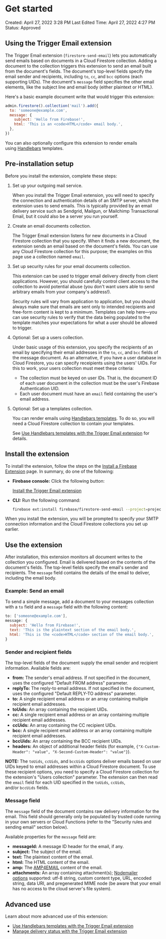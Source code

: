 # Get started

Created: April 27, 2022 3:28 PM
Last Edited Time: April 27, 2022 4:27 PM
Status: Approved

## Using the Trigger Email extension

The Trigger Email extension (`firestore-send-email`) lets you automatically send emails based on documents in a Cloud Firestore collection. Adding a document to the collection triggers this extension to send an email built from the document's fields. The document's top-level fields specify the email sender and recipients, including `to`, `cc`, and `bcc` options (each supporting UIDs). The document's `message` field specifies the other email elements, like the subject line and email body (either plaintext or HTML).

Here's a basic example document write that would trigger this extension:

```jsx
admin.firestore().collection('mail').add({
  to: 'someone@example.com',
  message: {
    subject: 'Hello from Firebase!',
    html: 'This is an <code>HTML</code> email body.',
  },
})
```

You can also optionally configure this extension to render emails using [Handlebars](https://firebase.google.com/docs/extensions/official/firestore-send-email/templates) templates.

## Pre-installation setup

Before you install the extension, complete these steps:

1. Set up your outgoing mail service.

    When you install the Trigger Email extension, you will need to specify the connection and authentication details of an SMTP server, which the extension uses to send emails. This is typically provided by an email delivery service such as Sendgrid, Mailgun, or Mailchimp Transactional Email, but it could also be a server you run yourself.

2. Create an email documents collection.

    The Trigger Email extension listens for new documents in a Cloud Firestore collection that you specify. When it finds a new document, the extension sends an email based on the document's fields. You can use any Cloud Firestore collection for this purpose; the examples on this page use a collection named `email`.

3. Set up security rules for your email documents collection.

    This extension can be used to trigger email delivery directly from client applications. However, you should carefully control client access to the collection to avoid potential abuse (you don't want users able to send arbitrary emails from your company's address!).

    Security rules will vary from application to application, but you should always make sure that emails are sent only to intended recipients and free-form content is kept to a minimum. Templates can help here—you can use security rules to verify that the data being populated to the template matches your expectations for what a user should be allowed to trigger.

4. Optional: Set up a users collection.

    Under basic usage of this extension, you specify the recipients of an email by specifying their email addresses in the `to`, `cc`, and `bcc` fields of the message document. As an alternative, if you have a user database in Cloud Firestore, you can specify receipients using the users' UIDs. For this to work, your users collection must meet these criteria:

    - The collection must be keyed on user IDs. That is, the document ID of each user document in the collection must be the user's Firebase Authentication UID.
    - Each user document must have an `email` field containing the user's email address.
5. Optional: Set up a templates collection.

    You can render emails using [Handlebars templates](https://handlebarsjs.com/). To do so, you will need a Cloud Firestore collection to contain your templates.

    See [Use Handlebars templates with the Trigger Email extension](https://firebase.google.com/docs/extensions/official/firestore-send-email/templates) for details.

## Install the extension

To install the extension, follow the steps on the [Install a Firebase Extension](https://firebase.google.com/docs/extensions/install-extensions) page. In summary, do one of the following:

- **Firebase console:** Click the following button:

    [Install the Trigger Email extension](https://console.firebase.google.com/project/_/extensions/install?ref=firebase/firestore-send-email)

- **CLI:** Run the following command:

    ```bash
    firebase ext:install firebase/firestore-send-email --project=projectId-or-alias
    ```

When you install the extension, you will be prompted to specify your SMTP connection information and the Cloud Firestore collections you set up earlier.

## Use the extension

After installation, this extension monitors all document writes to the collection you configured. Email is delivered based on the contents of the document's fields. The top-level fields specify the email's sender and recipients. The `message` field contains the details of the email to deliver, including the email body.

### Example: Send an email

To send a simple message, add a document to your messages collection with a `to` field and a `message` field with the following content:

```jsx
to: ['someone@example.com'],
message: {
  subject: 'Hello from Firebase!',
  text: 'This is the plaintext section of the email body.',
  html: 'This is the <code>HTML</code> section of the email body.',
}
```

### Sender and recipient fields

The top-level fields of the document supply the email sender and recipient information. Available fields are:

- **from:** The sender's email address. If not specified in the document, uses the configured "Default FROM address" parameter.
- **replyTo:** The reply-to email address. If not specified in the document, uses the configured "Default REPLY-TO address" parameter.
- **to:** A single recipient email address or an array containing multiple recipient email addresses.
- **toUids:** An array containing the recipient UIDs.
- **cc:** A single recipient email address or an array containing multiple recipient email addresses.
- **ccUids:** An array containing the CC recipient UIDs.
- **bcc:** A single recipient email address or an array containing multiple recipient email addresses.
- **bccUids:** An array containing the BCC recipient UIDs.
- **headers:** An object of additional header fields (for example, `{"X-Custom-Header": "value", "X-Second-Custom-Header": "value"}`).

**NOTE:** The `toUids`, `ccUids`, and `bccUids` options deliver emails based on user UIDs keyed to email addresses within a Cloud Firestore document. To use these recipient options, you need to specify a Cloud Firestore collection for the extension's "Users collection" parameter. The extension can then read the `email` field for each UID specified in the `toUids`, `ccUids`, and/or `bccUids` fields.

### Message field

The `message` field of the document contains raw delivery information for the email. This field should generally only be populated by trusted code running in your own servers or Cloud Functions (refer to the "Security rules and sending email" section below).

Available properties for the `message` field are:

- **messageId:** A message ID header for the email, if any.
- **subject:** The subject of the email.
- **text:** The plaintext content of the email.
- **html:** The HTML content of the email.
- **amp:** The [AMP4EMAIL](https://amp.dev/documentation/guides-and-tutorials/learn/email-spec/amp-email-format/) content of the email.
- **attachments:** An array containing attachment(s); [Nodemailer options](https://nodemailer.com/message/attachments/) supported: utf-8 string, custom content type, URL, encoded string, data URI, and pregenerated MIME node (be aware that your email has no access to the cloud server's file system).

## Advanced use

Learn about more advanced use of this extension:

- [Use Handlebars templates with the Trigger Email extension](https://firebase.google.com/docs/extensions/official/firestore-send-email/templates)
- [Manage delivery status with the Trigger Email extension](https://firebase.google.com/docs/extensions/official/firestore-send-email/delivery-status)

